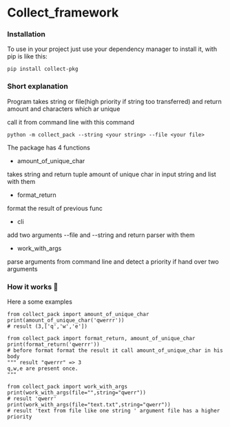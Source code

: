 # Collect_framework
### Installation
To use in your project just use your dependency manager to install it, with pip is like this:

`pip install collect-pkg`
### Short explanation
Program takes string or file(high priority if string too transferred) and return amount and characters which ar unique

call it from command line with this command

`python -m collect_pack --string <your string> --file <your file>`

The package has 4 functions
- amount_of_unique_char

takes string and return tuple amount of unique char in input string and list with them
- format_return

format the result of previous func 
- cli

add two arguments --file and --string and return parser with them
- work_with_args

parse arguments from command line and detect a priority if hand over two arguments

### How it works :new_moon_with_face:
Here a some examples

```
from collect_pack import amount_of_unique_char
print(amount_of_unique_char('qwerrr'))
# result (3,['q','w','e'])
```

```
from collect_pack import format_return, amount_of_unique_char
print(format_return('qwerrr'))
# before format format the result it call amount_of_unique_char in his body 
""" result "qwerrr" => 3
q,w,e are present once.
"""
```

```
from collect_pack import work_with_args
print(work_with_args(file="",string="qwerr"))
# result 'qwerr'
print(work_with_args(file="text.txt",string="qwerr"))
# result 'text from file like one string ' argument file has a higher priority
```
